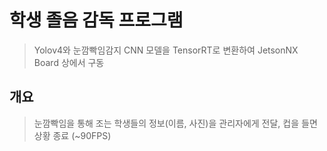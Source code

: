 # 학생 졸음 감독 프로그램
> Yolov4와 눈깜빡임감지 CNN 모델을 TensorRT로 변환하여 JetsonNX Board 상에서 구동


## 개요
> 눈깜빡임을 통해 조는 학생들의 정보(이름, 사진)을 관리자에게 전달, 컵을 들면 상황 종료 (~90FPS)

